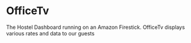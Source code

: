 # OfficeTv
The Hostel Dashboard running on an Amazon Firestick. OfficeTv displays various rates and data to our guests
